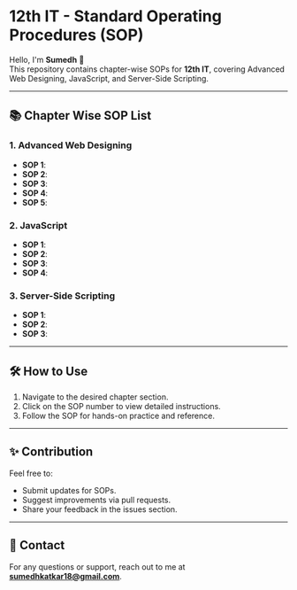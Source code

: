 # 12th IT - Standard Operating Procedures (SOP)

Hello, I'm **Sumedh** 👋  
This repository contains chapter-wise SOPs for **12th IT**, covering Advanced Web Designing, JavaScript, and Server-Side Scripting.

---

## 📚 Chapter Wise SOP List

### 1. Advanced Web Designing
- **SOP 1**:
- **SOP 2**: 
- **SOP 3**:
- **SOP 4**: 
- **SOP 5**: 

### 2. JavaScript
- **SOP 1**: 
- **SOP 2**:
- **SOP 3**: 
- **SOP 4**: 

### 3. Server-Side Scripting
- **SOP 1**: 
- **SOP 2**: 
- **SOP 3**: 

---

## 🛠️ How to Use
1. Navigate to the desired chapter section.
2. Click on the SOP number to view detailed instructions.
3. Follow the SOP for hands-on practice and reference.

---

## ✨ Contribution
Feel free to:
- Submit updates for SOPs.
- Suggest improvements via pull requests.
- Share your feedback in the issues section.

---

## 📧 Contact
For any questions or support, reach out to me at **[sumedhkatkar18@gmail.com](mailto:your_email@example.com)**.

